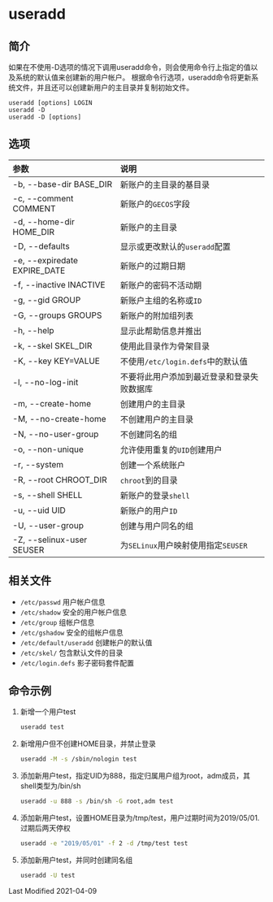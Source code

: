 # useradd

## 简介

如果在不使用-D选项的情况下调用useradd命令，则会使用命令行上指定的值以及系统的默认值来创建新的用户帐户。 根据命令行选项，useradd命令将更新系统文件，并且还可以创建新用户的主目录并复制初始文件。

```
useradd [options] LOGIN
useradd -D
useradd -D [options]
```

## 选项

参数 | 说明
:- | :-
-b, --base-dir BASE_DIR      | 新账户的主目录的基目录
-c, --comment COMMENT        | 新账户的`GECOS`字段
-d, --home-dir HOME_DIR      | 新账户的主目录
-D, --defaults               | 显示或更改默认的`useradd`配置
-e, --expiredate EXPIRE_DATE | 新账户的过期日期
-f, --inactive INACTIVE      | 新账户的密码不活动期
-g, --gid GROUP              | 新账户主组的名称或`ID`
-G, --groups GROUPS          | 新账户的附加组列表
-h, --help                   | 显示此帮助信息并推出
-k, --skel SKEL_DIR	         | 使用此目录作为骨架目录
-K, --key KEY=VALUE          | 不使用`/etc/login.defs`中的默认值
-l, --no-log-init            | 不要将此用户添加到最近登录和登录失败数据库
-m, --create-home            | 创建用户的主目录
-M, --no-create-home         | 不创建用户的主目录
-N, --no-user-group          | 不创建同名的组
-o, --non-unique             | 允许使用重复的`UID`创建用户
-r, --system                 | 创建一个系统账户
-R, --root CHROOT_DIR        | `chroot`到的目录
-s, --shell SHELL            | 新账户的登录`shell`
-u, --uid UID                | 新账户的用户`ID`
-U, --user-group             | 创建与用户同名的组
-Z, --selinux-user SEUSER    | 为`SELinux`用户映射使用指定`SEUSER`

## 相关文件

- `/etc/passwd` 用户帐户信息
- `/etc/shadow` 安全的用户帐户信息
- `/etc/group` 组帐户信息
- `/etc/gshadow` 安全的组帐户信息
- `/etc/default/useradd` 创建帐户的默认值
- `/etc/skel/` 包含默认文件的目录
- `/etc/login.defs` 影子密码套件配置
## 命令示例

1. 新增一个用户test

    ```bash
    useradd test
    ```

2. 新增用户但不创建HOME目录，并禁止登录

    ```bash
    useradd -M -s /sbin/nologin test
    ```

3. 添加新用户test，指定UID为888，指定归属用户组为root，adm成员，其shell类型为/bin/sh

    ```bash
    useradd -u 888 -s /bin/sh -G root,adm test
    ```

4. 添加新用户test，设置HOME目录为/tmp/test，用户过期时间为2019/05/01.过期后两天停权

    ```bash
    useradd -e "2019/05/01" -f 2 -d /tmp/test test
    ```

5. 添加新用户test，并同时创建同名组

    ```bash
    useradd -U test
    ```

Last Modified 2021-04-09